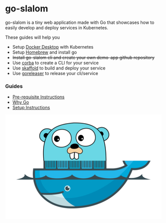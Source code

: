 # go-slalom

go-slalom is a tiny web application made with Go that showcases how to easily develop and deploy services in Kubernetes.

These guides will help you 

- Setup [Docker Desktop](https://www.docker.com/products/docker-desktop) with Kubernetes
- Setup [Homebrew](https://brew.sh) and install go
- ~~Install go-slalom cli and create your own demo-app github repository~~
- Use [corba](https://github.com/spf13/cobra) to create a CLI for your service
- Use [skaffold](https://skaffold.dev) to build and deploy your service
- Use [goreleaser](https://goreleaser.com) to release your cli/service

### Guides

* [Pre-requisite Instructions](prereqs.md)
* [Why Go](why-go.md)
* [Setup Instructions](setup.md)

![gopher](images/go-n-docker.png)